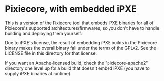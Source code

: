 # Pixiecore, with embedded iPXE

This is a version of the Pixiecore tool that embeds iPXE binaries for
all of Pixiecore's supported architectures/firmwares, so you don't
have to handle building and deploying them yourself.

Due to iPXE's license, the result of embedding iPXE builds in the
Pixiecore binary makes the overall binary fall under the terms of the
GPLv2. See the LICENSE file in this directory for that license.

If you want an Apache-licensed build, check the "pixiecore-apache2"
directory one level up for a build that doesn't embed iPXE (you have
to supply iPXE binaries at runtime).
